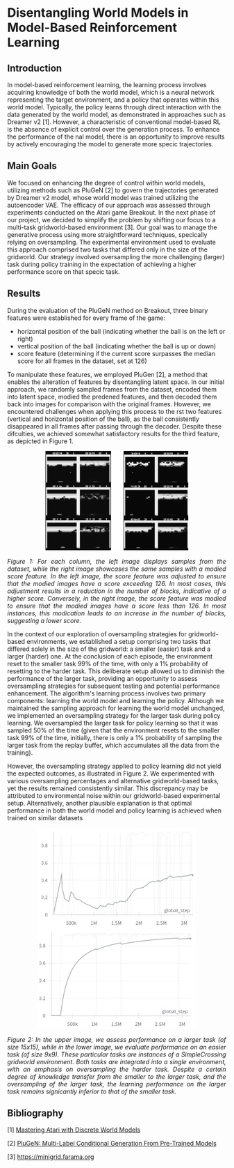 # Disentangling World Models in Model-Based Reinforcement Learning

## Introduction

In model-based reinforcement learning, the learning process involves acquiring knowledge of both the world model, which is a neural network representing the target environment, and a policy that operates within this world model. Typically, the policy learns through direct interaction with the data generated by the world model, as demonstrated in approaches such as Dreamer v2 [1]. However, a characteristic of conventional model-based RL is the absence of explicit control over the generation process. To enhance the performance of the nal model, there is an opportunity to improve results by actively encouraging the model to generate more specic trajectories.

## Main Goals

We focused on enhancing the degree of control within world models, utilizing methods such as PluGeN [2] to govern the trajectories generated by Dreamer v2 model, whose world model was trained utilizing the autoencoder VAE. The efficacy of our approach was assessed through experiments conducted on the Atari game Breakout. In the next phase of our project, we decided to simplify the problem by shifting our focus to a multi-task gridworld-based environment [3]. Our goal was to manage the generative process using more straightforward techniques, specically relying on oversampling. The experimental environment used to evaluate this approach comprised two tasks that differed only in the size of the gridworld. Our strategy involved oversampling the more challenging (larger) task during policy training in the expectation of achieving a higher performance score on that specic task.


## Results

During the evaluation of the PluGeN method on Breakout, three binary features were established for every frame of the game:
- horizontal position of the ball (indicating whether the ball is on the left or right)
- vertical position of the ball (indicating whether the ball is up or down)
- score feature (determining if the current score surpasses the median score for all frames in the dataset, set at 126)

To manipulate these features, we employed PluGen [2], a method that enables the alteration of features by disentangling latent space. In our initial approach, we randomly sampled frames from the dataset, encoded them into latent space, modied the predened features, and then decoded them back into images for comparison with the original frames. However, we encountered challenges when applying this process to the rst two features (vertical and horizontal position of the ball), as the ball consistently disappeared in all frames after passing through the decoder. Despite these difculties, we achieved somewhat satisfactory results for the third feature, as depicted in Figure 1.

<p align="center">
    <img src="https://raw.githubusercontent.com/arczi21/dreamerv2/refs/heads/main/figures/plugen.png" alt>
    <em><p align="justify">Figure 1: For each column, the left image displays samples from the dataset, while the right image showcases the same samples with a modied score feature. In the left image, the score feature was adjusted to ensure that the modied images have a score exceeding 126. In most cases, this adjustment results in a reduction in the number of blocks, indicative of a higher score. Conversely, in the right image, the score feature was modied to ensure that the modied images have a score less than 126. In most instances, this modication leads to an increase in the number of blocks, suggesting a lower score.</p></em>
</p>


In the context of our exploration of oversampling strategies for gridworld-based environments, we established a setup comprising two tasks that differed solely in the size of the gridworld: a smaller (easier) task and a larger (harder) one. At the conclusion of each episode, the environment reset to the smaller task 99% of the time, with only a 1% probability of resetting to the harder task. This deliberate setup allowed us to diminish the performance of the larger task, providing an opportunity to assess oversampling strategies for subsequent testing and potential performance enhancement. The algorithm's learning process involves two primary components: learning the world model and learning the policy. Although we maintained the sampling approach for learning the world model unchanged, we implemented an oversampling strategy for the larger task during policy learning. We oversampled the larger task for policy learning so that it was sampled 50% of the time (given that the environment resets to the smaller task 99% of the time, initially, there is only a 1% probability of sampling the larger task from the replay buffer, which accumulates all the data from the training).

However, the oversampling strategy applied to policy learning did not yield the expected outcomes, as illustrated in Figure 2. We experimented with various oversampling percentages and alternative gridworld-based tasks, yet the results remained consistently similar. This discrepancy may be attributed to environmental noise within our gridworld-based experimental setup. Alternatively, another plausible explanation is that optimal performance in both the world model and policy learning is achieved when trained on similar datasets

<p align="center">
    <img src="https://raw.githubusercontent.com/arczi21/dreamerv2/refs/heads/main/figures/oversampling.png" alt>
    <em><p align="justify">Figure 2: In the upper image, we assess performance on a larger task (of size 15x15), while in the lower image, we evaluate performance on an easier task (of size 9x9). These particular tasks are instances of a SimpleCrossing gridworld environment. Both tasks are integrated into a single environment, with an emphasis on oversampling the harder task. Despite a certain degree of knowledge transfer from the smaller to the larger task, and the oversampling of the larger task, the learning performance on the larger task remains signicantly inferior to that of the smaller task.</p></em>
</p>


## Bibliography

[1] [Mastering Atari with Discrete World Models](https://arxiv.org/abs/2010.02193)

[2] [PluGeN: Multi-Label Conditional Generation From Pre-Trained Models](https://arxiv.org/abs/2109.09011)

[3] https://minigrid.farama.org
